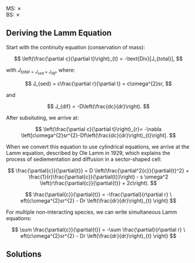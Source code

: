 <br>
MS: &#x2717;
<br>
BS: &#x2717;

## Deriving the Lamm Equation

Start with the continuity equation (conservation of mass):

$$
\left(\frac{\partial c}{\partial t}\right)_{t} = -\text{Div}[J_{total}],
$$

with $J_{total = J_{sed} + J_{dif}}$, where:

$$
J_{sed} = c\frac{\partial r}{\partial t} = c\omega^{2}sr,
$$

and

$$
J_{dif} = -D\left(\frac{dc}{dr}\right).
$$

After subsituting, we arrive at:

$$
\left(\frac{\partial c}{\partial t}\right)_{r}= -\nabla \left[c\omega^{2}sr^{2}-Df\left(\frac{dc}{dr}\right)_{t}\right].
$$

When we convert this equation to use cylindrical equations, we arrive at the Lamm equation, described by Ole Lamm in 1929, which explains the process of sediementation and diffusion in a sector-shaped cell:

$$
\frac{\partial{c}}{\partial{t}} = D \left(\frac{\partial^2{c}}{\partial{t}^2} + \frac{1}{r}\frac{\partial{c}}{\partial{t}}\right) - s \omega^2 \left(r\frac{\partial{c}}{\partial{t}} + 2c\right).
$$

$$
\frac{\partial{c}}{\partial{t}} = -\frac{\partial}{r\partial r} \
eft{c\omega^{2}sr^{2} - Dr \left(\frac{dr}{dr}\right)_{t} \right}
$$

For multiple non-interacting species, we can write simultaneous Lamm equations:

$$
\sum \frac{\partial{c}}{\partial{t}} = -\sum \frac{\partial}{r\partial r} \
eft{c\omega^{2}sr^{2} - Dr \left(\frac{dr}{dr}\right)_{t} \right}
$$

## Solutions 